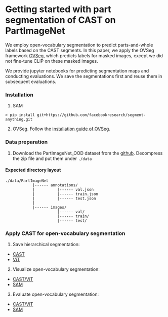 # Getting started with part segmentation of CAST on PartImageNet

We employ open-vocabulary segmentation to predict parts-and-whole labels based on the CAST segments. In this paper, we apply the OVSeg framework [OVSeg](https://github.com/facebookresearch/ov-seg), which predicts labels for masked images, except we did not fine-tune CLIP on these masked images.

We provide jupyter notebooks for predicting segmentation maps and conducting evaluations. We save the segmentations first and reuse them in subsequent evaluations.

### Installation

1. SAM
```
> pip install git+https://github.com/facebookresearch/segment-anything.git
```

2. OVSeg. Follow the [installation guide of OVSeg](https://github.com/facebookresearch/ov-seg/blob/main/INSTALL.md).


### Data preparation

1. Download the PartImageNet_OOD dataset from the [github](https://github.com/TACJu/PartImageNet).  Decompress the zip file and put them under `./data`

#### Expected directory layout
```
./data/PartImageNet
            |------ annotations/
            |          |------ val.json
            |          |------ train.json
            |          |------ test.json
            |
            |------ images/
                       |------ val/
                       |------ train/
                       |------ test/
```


### Apply CAST for open-vocabulary segmentation

1. Save hierarchical segmentation:
- [CAST](notebooks/save_segmentation_cast.ipynb)
- [ViT](notebooks/save_segmentation_vit.ipynb)

2. Visualize open-vocabulary segmentation:
- [CAST/ViT](notebooks/visualize_ovseg_cast.ipynb)
- [SAM](notebooks/visualize_ovseg_sam.ipynb)

3. Evaluate open-vocabulary segmentation:
- [CAST/ViT](notebooks/eval_ovseg_cast.ipynb)
- [SAM](notebooks/eval_ovseg_sam.ipynb)
